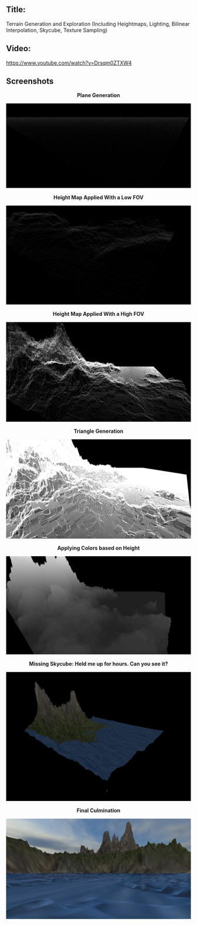 ## Title:
 
Terrain Generation and Exploration (Including Heightmaps, Lighting, Bilinear Interpolation, Skycube, Texture Sampling)
 
## Video:
 
https://www.youtube.com/watch?v=Drsqm0ZTXW4
 
## Screenshots

<p align="center">
<b>Plane Generation</b>
</p>

![Plane Generation](./media/Screenshots/Plane_Generation.png)

<p align="center">
<b>Height Map Applied With a Low FOV</b>
</p>

![HeightMap Low FOV](./media/Screenshots/Low%20Field%20of%20View.png)

<p align="center">
<b>Height Map Applied With a High FOV</b>
</p>

![HeightMap High FOV](./media/Screenshots/HeightMap%20Application.png)

<p align="center">
<b>Triangle Generation</b>
</p>

![Triangle Generation](./media/Screenshots/Triangle%20Generation.png)

<p align="center">
<b>Applying Colors based on Height</b>
</p>

![Applying Height Colors](./media/Screenshots/Applying%20Colors%20Based%20on%20Height.png)

<p align="center">
<b>Missing Skycube: Held me up for hours. Can you see it?</b>
</p>

![Missing SkyCube](./media/Screenshots/Missing%20SkyCube.png)

<p align="center">
<b>Final Culmination</b>
</p>

![Final Culmination](./media/Screenshots/Final%20Culmination.png)
